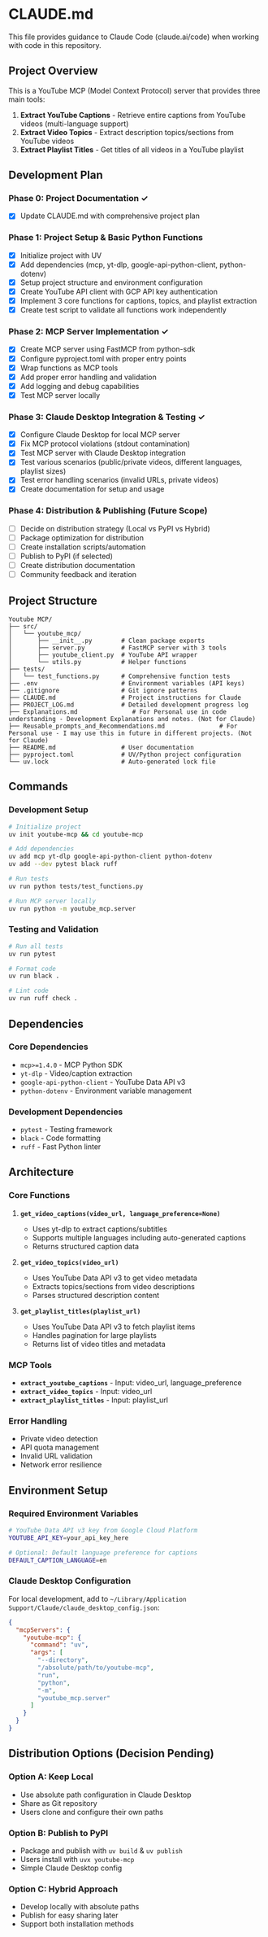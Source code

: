 # CLAUDE.md

This file provides guidance to Claude Code (claude.ai/code) when working with code in this repository.

## Project Overview

This is a YouTube MCP (Model Context Protocol) server that provides three main tools:
1. **Extract YouTube Captions** - Retrieve entire captions from YouTube videos (multi-language support)
2. **Extract Video Topics** - Extract description topics/sections from YouTube videos  
3. **Extract Playlist Titles** - Get titles of all videos in a YouTube playlist

## Development Plan

### Phase 0: Project Documentation ✓
- [x] Update CLAUDE.md with comprehensive project plan

### Phase 1: Project Setup & Basic Python Functions
- [x] Initialize project with UV
- [x] Add dependencies (mcp, yt-dlp, google-api-python-client, python-dotenv)
- [x] Setup project structure and environment configuration
- [x] Create YouTube API client with GCP API key authentication
- [x] Implement 3 core functions for captions, topics, and playlist extraction
- [x] Create test script to validate all functions work independently

### Phase 2: MCP Server Implementation ✓
- [x] Create MCP server using FastMCP from python-sdk
- [x] Configure pyproject.toml with proper entry points
- [x] Wrap functions as MCP tools
- [x] Add proper error handling and validation
- [x] Add logging and debug capabilities
- [x] Test MCP server locally

### Phase 3: Claude Desktop Integration & Testing ✓
- [x] Configure Claude Desktop for local MCP server
- [x] Fix MCP protocol violations (stdout contamination)
- [x] Test MCP server with Claude Desktop integration
- [x] Test various scenarios (public/private videos, different languages, playlist sizes)
- [x] Test error handling scenarios (invalid URLs, private videos)
- [x] Create documentation for setup and usage

### Phase 4: Distribution & Publishing (Future Scope)
- [ ] Decide on distribution strategy (Local vs PyPI vs Hybrid)
- [ ] Package optimization for distribution
- [ ] Create installation scripts/automation
- [ ] Publish to PyPI (if selected)
- [ ] Create distribution documentation
- [ ] Community feedback and iteration

## Project Structure

```
Youtube MCP/
├── src/
│   └── youtube_mcp/
│       ├── __init__.py        # Clean package exports
│       ├── server.py          # FastMCP server with 3 tools
│       ├── youtube_client.py  # YouTube API wrapper
│       └── utils.py           # Helper functions
├── tests/
│   └── test_functions.py      # Comprehensive function tests
├── .env                       # Environment variables (API keys)
├── .gitignore                 # Git ignore patterns
├── CLAUDE.md                  # Project instructions for Claude
├── PROJECT_LOG.md             # Detailed development progress log
├── Explanations.md               # For Personal use in code understanding - Development Explanations and notes. (Not for Claude)
├── Reusable_prompts_and_Recommendations.md               # For Personal use - I may use this in future in different projects. (Not for Claude)
├── README.md                  # User documentation
├── pyproject.toml             # UV/Python project configuration
└── uv.lock                    # Auto-generated lock file
```

## Commands

### Development Setup
```bash
# Initialize project
uv init youtube-mcp && cd youtube-mcp

# Add dependencies
uv add mcp yt-dlp google-api-python-client python-dotenv
uv add --dev pytest black ruff

# Run tests
uv run python tests/test_functions.py

# Run MCP server locally
uv run python -m youtube_mcp.server
```

### Testing and Validation
```bash
# Run all tests
uv run pytest

# Format code
uv run black .

# Lint code
uv run ruff check .
```

## Dependencies

### Core Dependencies
- `mcp>=1.4.0` - MCP Python SDK
- `yt-dlp` - Video/caption extraction
- `google-api-python-client` - YouTube Data API v3
- `python-dotenv` - Environment variable management

### Development Dependencies
- `pytest` - Testing framework
- `black` - Code formatting
- `ruff` - Fast Python linter

## Architecture

### Core Functions
1. **`get_video_captions(video_url, language_preference=None)`**
   - Uses yt-dlp to extract captions/subtitles
   - Supports multiple languages including auto-generated captions
   - Returns structured caption data

2. **`get_video_topics(video_url)`**
   - Uses YouTube Data API v3 to get video metadata
   - Extracts topics/sections from video descriptions
   - Parses structured description content

3. **`get_playlist_titles(playlist_url)`**
   - Uses YouTube Data API v3 to fetch playlist items
   - Handles pagination for large playlists
   - Returns list of video titles and metadata

### MCP Tools
- **`extract_youtube_captions`** - Input: video_url, language_preference
- **`extract_video_topics`** - Input: video_url  
- **`extract_playlist_titles`** - Input: playlist_url

### Error Handling
- Private video detection
- API quota management
- Invalid URL validation
- Network error resilience

## Environment Setup

### Required Environment Variables
```bash
# YouTube Data API v3 key from Google Cloud Platform
YOUTUBE_API_KEY=your_api_key_here

# Optional: Default language preference for captions
DEFAULT_CAPTION_LANGUAGE=en
```

### Claude Desktop Configuration
For local development, add to `~/Library/Application Support/Claude/claude_desktop_config.json`:
```json
{
  "mcpServers": {
    "youtube-mcp": {
      "command": "uv",
      "args": [
        "--directory", 
        "/absolute/path/to/youtube-mcp",
        "run",
        "python",
        "-m",
        "youtube_mcp.server"
      ]
    }
  }
}
```

## Distribution Options (Decision Pending)

### Option A: Keep Local
- Use absolute path configuration in Claude Desktop
- Share as Git repository
- Users clone and configure their own paths

### Option B: Publish to PyPI
- Package and publish with `uv build` & `uv publish`
- Users install with `uvx youtube-mcp`
- Simple Claude Desktop config

### Option C: Hybrid Approach
- Develop locally with absolute paths
- Publish for easy sharing later
- Support both installation methods